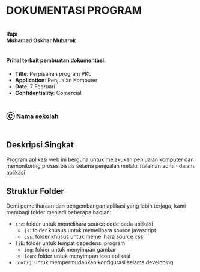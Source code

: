 # DOKUMENTASI PROGRAM
#### <br/>Rapi<br/>Muhamad Oskhar Mubarok
#### <br/>Prihal terkait pembuatan dokumentasi:

* **Title**: Perpisahan program PKL
* **Application**: Penjualan Komputer
* **Date**: 7 Februari
* **Confidentiality**: Comercial

### <br/>Ⓒ Nama sekolah

## <br/>Deskripsi Singkat
Program aplikasi web ini berguna untuk melakukan penjualan komputer dan memonitoring proses bisnis selama penjualan melalui halaman admin dalam aplikasi

## Struktur Folder

Demi pemeliharaan dan pengembangan aplikasi yang lebih terjaga, kami membagi folder menjadi beberapa bagian:

* `src`: folder untuk memelihara source code pada aplikasi
    - `js`: folder khusus untuk memelihara source javascript
    - `css`: folder khusus untuk memelihara source css
* `lib`: folder untuk tempat depedensi program
    - `img`: folder untuk menyimpan gambar
    - `icon`: folder untuk menyimpan icon aplikasi
* `config`: untuk mempermudahkan konfigurasi selama developing
